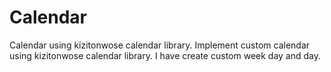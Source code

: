 # Calendar
Calendar using kizitonwose calendar library.
Implement custom calendar using kizitonwose calendar library.
I have create custom week day and day. 
